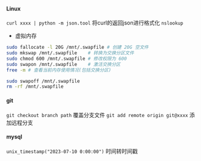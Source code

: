 #### Linux
`curl xxxx | python -m json.tool` 将curl的返回json进行格式化
`nslookup` 
+ 虚拟内存
```bash
sudo fallocate -l 20G /mnt/.swapfile # 创建 20G 空文件  
sudo mkswap /mnt/.swapfile    # 转换为交换分区文件  
sudo chmod 600 /mnt/.swapfile # 修改权限为 600  
sudo swapon /mnt/.swapfile    # 激活交换分区  
free -m # 查看当前内存使用情况(包括交换分区)

sudo swapoff /mnt/.swapfile  
rm -rf /mnt/.swapfile
```
#### git
`git checkout branch path` 覆盖分支文件
`git add remote origin git@xxxx` 添加远程分支
#### mysql
`unix_timestamp("2023-07-10 0:00:00")` 时间转时间戳